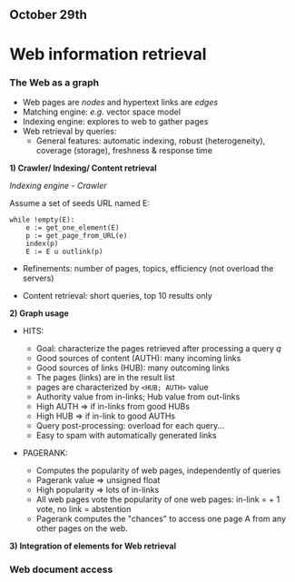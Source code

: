 ## October 29th

# Web information retrieval

### The Web as a graph

- Web pages are *nodes* and hypertext links are *edges*
- Matching engine: *e.g.* vector space model
- Indexing engine: explores to web to gather pages
- Web retrieval by queries:
    - General features: automatic indexing, robust (heterogeneity), coverage (storage), freshness & response time

__1) Crawler/ Indexing/ Content retrieval__

*Indexing engine - Crawler*

Assume a set of seeds URL named E:
```
while !empty(E):
    e := get_one_element(E)
    p := get_page_from_URL(e)
    index(p)
    E := E u outlink(p)
```

- Refinements: number of pages, topics, efficiency (not overload the servers)

- Content retrieval: short queries, top 10 results only


__2) Graph usage__

- HITS:
    - Goal: characterize the pages retrieved after processing a query *q*
    - Good sources of content (AUTH): many incoming links
    - Good sources of links (HUB): many outcoming links
    - The pages (links) are in the result list
    - pages are characterized by `<HUB; AUTH>` value
    - Authority value from in-links; Hub value from out-links
    - High AUTH => if in-links from good HUBs
    - High HUB => if in-link to good AUTHs
    - Query post-processing: overload for each query...
    - Easy to spam with automatically generated links

- PAGERANK:
    - Computes the popularity of web pages, independently of queries    
    - Pagerank value => unsigned float
    - High popularity => lots of in-links
    - All web pages vote the popularity of one web pages: in-link = + 1 vote, no link = abstention
    - Pagerank computes the "chances" to access one page A from any other pages on the web.

__3) Integration of elements for Web retrieval__

### Web document access
